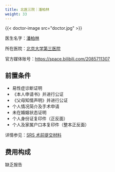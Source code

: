 ```yaml
---
title: 北医三院｜潘柏林
weight: 33
---
```


{{< doctor-image src="doctor.jpg" >}}

医生名字：[潘柏林](https://www.haodf.com/doctor/227082.html)

所在医院：[北京大学第三医院](https://amap.com/place/B000A7CGSS)

官方媒体账号：<https://space.bilibili.com/2085711307>

## 前置条件

- 易性症诊断证明
- 《本人申请书》并进行公证
- 《父母知情声明》并进行公证
- 个人情况简介及手术申请
- 未在婚姻状态证明
- 个人身份证复印件（正反面）
- 个人及家属户口本复印件（整本正反面）

详情参见：[SRS 术前提交材料](pre-commit.pdf)

## 费用构成

缺乏报告
